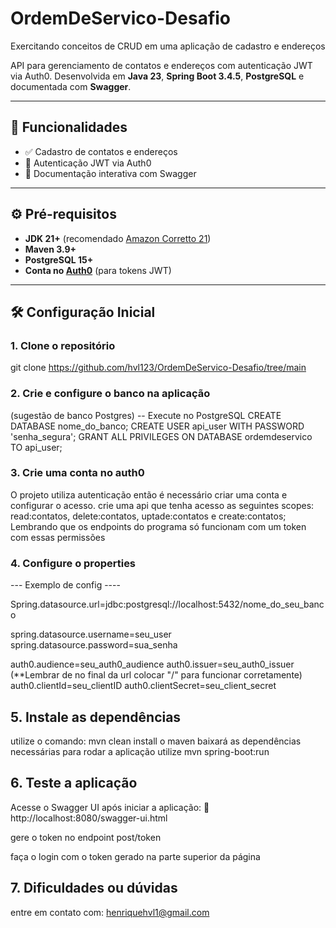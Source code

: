 # OrdemDeServico-Desafio
Exercitando conceitos de CRUD em uma aplicação de cadastro e endereços

API para gerenciamento de contatos e endereços com autenticação JWT via Auth0. Desenvolvida em **Java 23**, **Spring Boot 3.4.5**, **PostgreSQL** e documentada com **Swagger**.

---

## 🌟 Funcionalidades
- ✅ Cadastro de contatos e endereços
- 🔐 Autenticação JWT via Auth0
- 📄 Documentação interativa com Swagger


---

## ⚙️ Pré-requisitos
- **JDK 21+** (recomendado [Amazon Corretto 21](https://aws.amazon.com/pt/corretto/))
- **Maven 3.9+**
- **PostgreSQL 15+**
- **Conta no [Auth0](https://auth0.com/)** (para tokens JWT)

---

## 🛠️ Configuração Inicial

### 1. Clone o repositório
git clone https://github.com/hvl123/OrdemDeServico-Desafio/tree/main

### 2. Crie e configure o banco na aplicação

(sugestão de banco Postgres)
-- Execute no PostgreSQL
CREATE DATABASE nome_do_banco;
CREATE USER api_user WITH PASSWORD 'senha_segura';
GRANT ALL PRIVILEGES ON DATABASE ordemdeservico TO api_user;

### 3. Crie uma conta no auth0
O projeto utiliza autenticação então é necessário criar uma conta e configurar
o acesso.
crie uma api que tenha acesso as seguintes scopes:
read:contatos, delete:contatos, uptade:contatos e create:contatos;
Lembrando que os endpoints do programa só funcionam com um token com essas permissões

### 4. Configure o properties
--- Exemplo de config ----


Spring.datasource.url=jdbc:postgresql://localhost:5432/nome_do_seu_banco

spring.datasource.username=seu_user
spring.datasource.password=sua_senha

auth0.audience=seu_auth0_audience
auth0.issuer=seu_auth0_issuer (**Lembrar de no final da url colocar "/" para funcionar corretamente)
auth0.clientId=seu_clientID
auth0.clientSecret=seu_client_secret


## 5. Instale as dependências

utilize o comando: mvn clean install
o maven baixará as dependências necessárias
para rodar a aplicação utilize
mvn spring-boot:run

 
## 6. Teste a aplicação

Acesse o Swagger UI após iniciar a aplicação:
🔗 http://localhost:8080/swagger-ui.html

gere o token no endpoint post/token

faça o login com o token gerado na parte superior da página

## 7. Dificuldades ou dúvidas

entre em contato com:
henriquehvl1@gmail.com